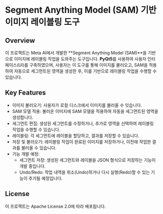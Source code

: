 # Segment Anything Model (SAM) 기반 이미지 레이블링 도구
## Overview
이 프로젝트는 Meta AI에서 개발한 **Segment Anything Model (SAM)**을 기반으로 이미지에 레이블링 작업을 도와주는 도구입니다.
**PyQt5**를 사용하여 사용자 인터페이스(UI)를 구축하였으며, 사용자는 이 도구를 통해 이미지를 불러오고, SAM을 적용하여 자동으로 세그먼트된 영역을 생성한 후, 이를 기반으로 레이블링 작업을 수행할 수 있습니다.

## Key Features
- 이미지 불러오기: 사용자가 로컬 디스크에서 이미지를 불러올 수 잇습니다.
- SAM 모델 적용: 불러온 이미지에 SAM 모델을 적용하여 자동을 세그먼트된 영역을 생성합니다.
- 세그먼트 편집: 생성된 세그먼트를 수정하거나, 추가로 영역을 선택하여 레이블링 작업을 수행할 수 있습니다.
- 레이블링: 각 세그먼트에 레이블을 할당하고, 결과를 저장할 수 있습니다.
- 저장 및 불러오기: 레이블링 작업이 완료된 이미지를 저장하거나, 이전에 작업한 결과를 불러올 수 있습니다.
- 기능 개발 예정:
    - 세그먼트 저장: 생성된 세그먼트와 레이블을 JSON 형식으로 저장하는 기능이 개발 중입니다.
    - Undo/Redo: 작업 내역을 취소(Undo)하거나 다시 실행(Redo)할 수 있는 기능이 추가될 예정입니다.
 
## License
이 프로젝트는 Apache License 2.0에 따라 배포됩니다.
